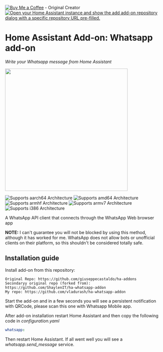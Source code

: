 [![Buy Me a Coffee](https://www.buymeacoffee.com/assets/img/custom_images/orange_img.png)](https://www.buymeacoffee.com/zkfpkdwyhyq) - Original Creator
[![Open your Home Assistant instance and show the add add-on repository dialog with a specific repository URL pre-filled.](https://my.home-assistant.io/badges/supervisor_add_addon_repository.svg)](https://my.home-assistant.io/redirect/supervisor_add_addon_repository/?repository_url=https://github.com/ShaylenIT/ha-whatsapp-addon)

# Home Assistant Add-on: Whatsapp add-on

_Write your Whatsapp message from Home Assistant_

<img src="https://github.com/giuseppecastaldo/ha-addons/blob/main/whatsapp_addon/logo.png?raw=true" width="400"/>

![Supports aarch64 Architecture][aarch64-shield]
![Supports amd64 Architecture][amd64-shield]
![Supports armhf Architecture][armhf-shield]
![Supports armv7 Architecture][armv7-shield]
![Supports i386 Architecture][i386-shield]

[aarch64-shield]: https://img.shields.io/badge/aarch64-yes-green.svg
[amd64-shield]: https://img.shields.io/badge/amd64-yes-green.svg
[armhf-shield]: https://img.shields.io/badge/armhf-yes-green.svg
[armv7-shield]: https://img.shields.io/badge/armv7-yes-green.svg
[i386-shield]: https://img.shields.io/badge/i386-yes-green.svg

A WhatsApp API client that connects through the WhatsApp Web browser app

**NOTE:** I can't guarantee you will not be blocked by using this method, although it has worked for me. WhatsApp does not allow bots or unofficial clients on their platform, so this shouldn't be considered totally safe.

## Installation guide
Install add-on from this repository:
```
Original Repo: https://github.com/giuseppecastaldo/ha-addons
Secondaryy original repo (forked from): https://github.com/ShaylenIT/ha-whatsapp-addon
My repo: https://github.com/vladurash/ha-whatsapp-addon
```
Start the add-on and in a few seconds you will see a persistent notification with QRCode, please scan this one with Whatsapp Mobile app.

After add-on installation restart Home Assistant and then copy the following code in _configuration.yaml_
```yaml
whatsapp:
```
Then restart Home Assistant. If all went well you will see a _whatsapp.send_message_ service.
